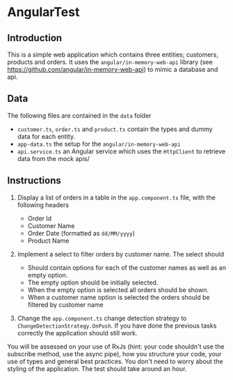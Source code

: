 # AngularTest

## Introduction

This is a simple web application which contains three entities; customers, products and orders. It uses the `angular/in-memory-web-api` library (see https://github.com/angular/in-memory-web-api) to mimic a database and api.

## Data

The following files are contained in the `data` folder

- `customer.ts`, `order.ts` and `product.ts` contain the types and dummy data for each entity.
- `app-data.ts` the setup for the `angular/in-memory-web-api`
- `api.service.ts` an Angular service which uses the `HttpClient` to retrieve data from the mock apis/

## Instructions

1. Display a list of orders in a table in the `app.component.ts` file, with the following headers

   - Order Id
   - Customer Name
   - Order Date (formatted as `dd/MM/yyyy`)
   - Product Name

2. Implement a select to filter orders by customer name. The select should

   - Should contain options for each of the customer names as well as an empty option.
   - The empty option should be initially selected.
   - When the empty option is selected all orders should be shown.
   - When a customer name option is selected the orders should be filtered by customer name

3. Change the `app.component.ts` change detection strategy to `ChangeDetectionStrategy.OnPush`. If you have done the previous tasks correctly the application should still work.

You will be assessed on your use of RxJs (hint: your code shouldn't use the subscribe method, use the async pipe), how you structure your code, your use of types and general best practices. You don't need to worry about the styling of the application. The test should take around an hour.
